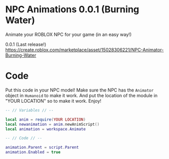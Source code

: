 # NPC Animations 0.0.1 (Burning Water)
Animate your ROBLOX NPC for your game (in an easy way!)

0.0.1 (Last release!)
https://create.roblox.com/marketplace/asset/15028306221/NPC-Animator-Burning-Water

# Code
Put this code in your NPC model! Make sure the NPC has the `Animator` object in `Humanoid` to make it work.
And put the location of the module in "YOUR LOCATION" so to make it work. Enjoy!
```lua
-- // Variables // --

local anim = require(YOUR LOCATION)
local newanimation = anim.newAnimScript()
local animation = workspace.Animate

-- // Code // --

animation.Parent = script.Parent
animation.Enabled = true
```
